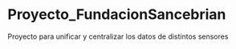 # Proyecto_FundacionSancebrian
Proyecto para unificar y centralizar los datos de distintos sensores
